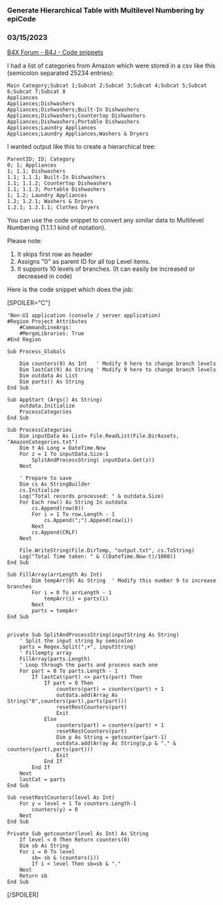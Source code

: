 ### Generate Hierarchical Table with Multilevel Numbering by epiCode
### 03/15/2023
[B4X Forum - B4J - Code snippets](https://www.b4x.com/android/forum/threads/146812/)

I had a list of categories from Amazon which were stored in a csv like this (semicolon separated 25234 entries):  
  

```B4X
Main Category;Subcat 1;Subcat 2;Subcat 3;Subcat 4;Subcat 5;Subcat 6;Subcat 7;Subcat 8  
Appliances  
Appliances;Dishwashers  
Appliances;Dishwashers;Built-In Dishwashers  
Appliances;Dishwashers;Countertop Dishwashers  
Appliances;Dishwashers;Portable Dishwashers  
Appliances;Laundry Appliances  
Appliances;Laundry Appliances;Washers & Dryers
```

  
  
I wanted output like this to create a hierarchical tree:  
  

```B4X
ParentID; ID; Category  
0; 1; Appliances  
1; 1.1; Dishwashers  
1.1; 1.1.1; Built-In Dishwashers  
1.1; 1.1.2; Countertop Dishwashers  
1.1; 1.1.3; Portable Dishwashers  
1; 1.2; Laundry Appliances  
1.2; 1.2.1; Washers & Dryers  
1.2.1; 1.2.1.1; Clothes Dryers
```

  
  
You can use the code snippet to convert any similar data to Multilevel Numbering (1.1.1.1 kind of notation).  
  
Please note:  
1. It skips first row as header  
2. Assigns "0" as parent ID for all top Level items.  
3. It supports 10 levels of branches. (It can easily be increased or decreased in code)  
  
Here is the code snippet which does the job:  
  
[SPOILER="C"]  

```B4X
'Non-UI application (console / server application)  
#Region Project Attributes  
    #CommandLineArgs:  
    #MergeLibraries: True  
#End Region  
  
Sub Process_Globals  
  
    Dim counters(9) As Int   ' Modify 9 here to change branch levels  
    Dim lastCat(9) As String ' Modify 9 here to change branch levels  
    Dim outdata As List  
    Dim parts() As String  
End Sub  
  
Sub AppStart (Args() As String)  
    outdata.Initialize  
    ProcessCategories  
End Sub  
  
Sub ProcessCategories  
    Dim inputData As List= File.ReadList(File.DirAssets, "AmazonCategories.txt")     
    Dim t As Long = DateTime.Now  
    For z = 1 To inputData.Size-1  
        SplitAndProcessString( inputData.Get(z))  
    Next  
  
    ' Prepare to save  
    Dim cs As StringBuilder  
    cs.Initialize  
    Log("Total records processed: " & outdata.Size)  
    For Each row() As String In outdata  
        cs.Append(row(0))  
        For i = 1 To row.Length - 1  
            cs.Append(";").Append(row(i))  
        Next  
        cs.Append(CRLF)  
    Next  
  
    File.WriteString(File.DirTemp, "output.txt", cs.ToString)  
    Log("Total Time taken: " & ((DateTime.Now-t)/1000))  
End Sub  
  
Sub FillArray(arrLength As Int)  
        Dim tempArr(9) As String  ' Modify this number 9 to increase branches  
        For i = 0 To arrLength - 1  
            tempArr(i) = parts(i)  
        Next  
        parts = tempArr  
End Sub  
  
  
private Sub SplitAndProcessString(inputString As String)  
    ' Split the input string by semicolon  
    parts = Regex.Split(";+", inputString)  
    ' Fillempty array  
    FillArray(parts.Length)  
    ' Loop through the parts and process each one  
    For part = 0 To parts.Length - 1  
        If lastCat(part) <> parts(part) Then  
            If part = 0 Then  
                counters(part) = counters(part) + 1  
                outdata.add(Array As String("0",counters(part),parts(part)))  
                resetRestCounters(part)  
                Exit  
            Else  
                counters(part) = counters(part) + 1  
                resetRestCounters(part)  
                Dim p As String = getcounter(part-1)  
                outdata.add(Array As String(p,p & "." & counters(part),parts(part)))  
                Exit  
            End If  
        End If  
    Next  
    lastCat = parts  
End Sub  
  
Sub resetRestCounters(level As Int)  
    For y = level + 1 To counters.Length-1  
        counters(y) = 0  
    Next  
End Sub  
  
Private Sub getcounter(level As Int) As String  
    If level < 0 Then Return counters(0)  
    Dim sb As String  
    For i = 0 To level  
        sb= sb & (counters(i))  
        If i < level Then sb=sb & "."  
    Next  
    Return sb  
End Sub
```

  
[/SPOILER]